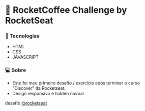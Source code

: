 # 💜 RocketCoffee Challenge by RocketSeat

### :rocket: Tecnologias

<p align="justify">

- HTML
- CSS
- JAVASCRIPT

</p>

### 💻 Sobre

<p align="justify">

-  Este foi meu primeiro desafio / exercício após terminar o curso "Discover" da Rocketseat.
-  Design responsivo e hidden navbar

</p>

 desafio [@rocketseat](https://www.rocketseat.com.br/)
